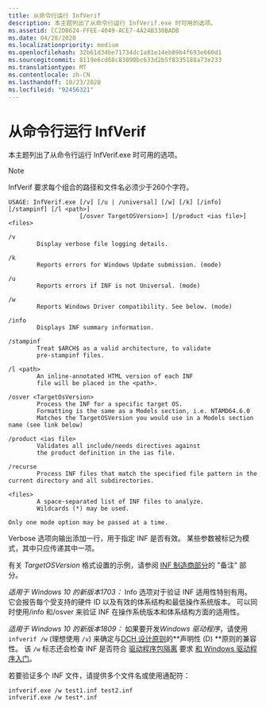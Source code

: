 ```yaml
---
title: 从命令行运行 InfVerif
description: 本主题列出了从命令行运行 InfVerif.exe 时可用的选项。
ms.assetid: CC2DB624-FFEE-4049-ACE7-4A24B330BADB
ms.date: 04/28/2020
ms.localizationpriority: medium
ms.openlocfilehash: 32b61d34be71734dc1a81e14eb89b4f693e660d1
ms.sourcegitcommit: 8119e6cd68c83090bc633d2b5f8335188a73e233
ms.translationtype: MT
ms.contentlocale: zh-CN
ms.lasthandoff: 10/23/2020
ms.locfileid: "92456321"
---
```

# <a name="running-infverif-from-the-command-line"></a>从命令行运行 InfVerif

本主题列出了从命令行运行 InfVerif.exe 时可用的选项。

> [!NOTE]
> InfVerif 要求每个组合的路径和文件名必须少于260个字符。

```syntax
USAGE: InfVerif.exe [/v] [/u | /universal] [/w] [/k] [/info] [/stampinf] [/l <path>]
                    [/osver TargetOSVersion>] [/product <ias file>] <files>

/v
        Display verbose file logging details.

/k
        Reports errors for Windows Update submission. (mode)

/u
        Reports errors if INF is not Universal. (mode)

/w
        Reports Windows Driver compatibility. See below. (mode)

/info
        Displays INF summary information.

/stampinf
        Treat $ARCH$ as a valid architecture, to validate
        pre-stampinf files.

/l <path>
        An inline-annotated HTML version of each INF
        file will be placed in the <path>.

/osver <TargetOsVersion>
        Process the INF for a specific target OS.
        Formatting is the same as a Models section, i.e. NTAMD64.6.0
        Matches the TargetOSVersion you would use in a Models section name (see link below)

/product <ias file>
        Validates all include/needs directives against
        the product definition in the ias file.

/recurse
        Process INF files that match the specified file pattern in the current directory and all subdirectories.

<files>
        A space-separated list of INF files to analyze.
        Wildcards (*) may be used.

Only one mode option may be passed at a time.
```

Verbose 选项向输出添加一行，用于指定 INF 是否有效。  某些参数被标记为模式，其中只应传递其中一项。

有关 *TargetOSVersion* 格式设置的示例，请参阅 [INF 制造商部分](../install/inf-manufacturer-section.md)的 "备注" 部分。

*适用于 Windows 10 的新版本1703：*  Info 选项对于验证 INF 适用性特别有用。  它会报告每个受支持的硬件 ID 以及有效的体系结构和最低操作系统版本。  可以同时使用/info 和/osver 来验证 INF 在操作系统版本和体系结构方面的适用性。

*适用于 Windows 10 的新版本1809：* 如果要开发*Windows 驱动程序*，请使用 `infverif /w` (理想使用 `/v`) 来确定与[DCH 设计原则](../develop/dch-principles-best-practices.md)的**声明性 (D) **原则的兼容性。  该 `/w` 标志还会检查 INF 是否符合 [驱动程序包隔离](../develop/driver-isolation.md) 要求 [和 Windows 驱动程序入门](../develop/getting-started-with-windows-drivers.md)。

若要验证多个 INF 文件，请提供多个文件名或使用通配符：

```command
infverif.exe /w test1.inf test2.inf
infverif.exe /w test*.inf
```
